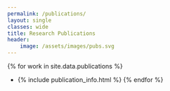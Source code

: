 ```yaml
---
permalink: /publications/
layout: single
classes: wide
title: Research Publications
header:
    image: /assets/images/pubs.svg
---
```


{% for work in site.data.publications %}
- {% include publication_info.html %}
{% endfor %}
